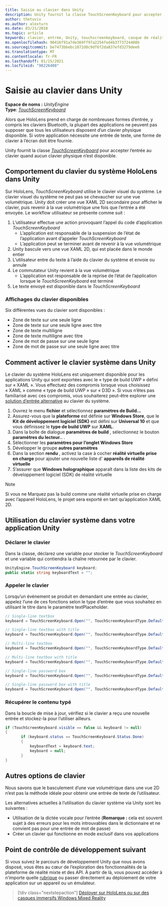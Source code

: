 ```yaml
---
title: Saisie au clavier dans Unity
description: Unity fournit la classe TouchScreenKeyboard pour accepter l’entrée au clavier quand aucun clavier physique n’est disponible.
author: thetuvix
ms.author: alexturn
ms.date: 03/21/2018
ms.topic: article
keywords: clavier, entrée, Unity, touchscreenkeyboard, casque de réalité mixte, casque Windows Mixed realisation, casque de réalité virtuelle
ms.openlocfilehash: 90416f91a7de369ff97a2254fed4b3773724408b
ms.sourcegitcommit: be7473bbebc1872d8c9df6f2da837efd3279dee6
ms.translationtype: MT
ms.contentlocale: fr-FR
ms.lasthandoff: 01/15/2021
ms.locfileid: "98226408"
---
```

# <a name="keyboard-input-in-unity"></a>Saisie au clavier dans Unity

**Espace de noms :** *UnityEngine*<br>
 **Type**: *[TouchScreenKeyboard](https://docs.unity3d.com/ScriptReference/TouchScreenKeyboard.html)*

Alors que HoloLens prend en charge de nombreuses formes d’entrée, y compris les claviers Bluetooth, la plupart des applications ne peuvent pas supposer que tous les utilisateurs disposent d’un clavier physique disponible. Si votre application nécessite une entrée de texte, une forme de clavier à l’écran doit être fournie.

Unity fournit la classe *[TouchScreenKeyboard](https://docs.unity3d.com/ScriptReference/TouchScreenKeyboard.html)* pour accepter l’entrée au clavier quand aucun clavier physique n’est disponible.

## <a name="hololens-system-keyboard-behavior-in-unity"></a>Comportement du clavier du système HoloLens dans Unity

Sur HoloLens, *TouchScreenKeyboard* utilise le clavier visuel du système. Le clavier visuel du système ne peut pas se chevaucher sur une vue volumétrique. Unity doit créer une vue XAML 2D secondaire pour afficher le clavier, puis revenir à la vue volumétrique une fois que l’entrée a été envoyée. Le workflow utilisateur se présente comme suit :
1. L’utilisateur effectue une action provoquant l’appel du code d’application *TouchScreenKeyboard*
    * L’application est responsable de la suspension de l’état de l’application avant d’appeler *TouchScreenKeyboard*
    * L’application peut se terminer avant de revenir à la vue volumétrique
2. Unity bascule vers une vue XAML 2D, qui est placée dans le monde entier
3. L’utilisateur entre du texte à l’aide du clavier du système et envoie ou annule
4. Le commutateur Unity revient à la vue volumétrique
    * L’application est responsable de la reprise de l’état de l’application lorsque le *TouchScreenKeyboard* est terminé
5. Le texte envoyé est disponible dans le *TouchScreenKeyboard*

### <a name="available-keyboard-views"></a>Affichages du clavier disponibles

Six différentes vues du clavier sont disponibles :
* Zone de texte sur une seule ligne
* Zone de texte sur une seule ligne avec titre
* Zone de texte multiligne
* Zone de texte multiligne avec titre
* Zone de mot de passe sur une seule ligne
* Zone de mot de passe sur une seule ligne avec titre

## <a name="how-to-enable-the-system-keyboard-in-unity"></a>Comment activer le clavier système dans Unity

Le clavier du système HoloLens est uniquement disponible pour les applications Unity qui sont exportées avec le « type de build UWP » défini sur « XAML ». Vous effectuez des compromis lorsque vous choisissez « XAML » comme « type de build UWP » sur « D3D ». Si vous n’êtes pas familiarisé avec ces compromis, vous souhaiterez peut-être explorer une [solution d’entrée alternative](#alternative-keyboard-options) au clavier du système.
1. Ouvrez le menu **fichier** et sélectionnez **paramètres de Build...**
2. Assurez-vous que la **plateforme** est définie sur **Windows Store**, que le **Kit de développement logiciel (SDK)** est défini sur **Universal 10** et que vous définissez le **type de build UWP** sur **XAML**.
3. Dans la boîte de dialogue **paramètres de build** , sélectionnez le bouton **paramètres du lecteur..** .
4. Sélectionner les **paramètres pour l’onglet Windows Store**
5. Développer le groupe **autres paramètres**
6. Dans la section **rendu** , activez la case à cocher **réalité virtuelle prise en charge** pour ajouter une nouvelle liste d' **appareils de réalité virtuelle**
7. S’assurer que **Windows holographique** apparaît dans la liste des kits de développement logiciel (SDK) de réalité virtuelle

>[!NOTE]
>Si vous ne Marquez pas la build comme une réalité virtuelle prise en charge avec l’appareil HoloLens, le projet sera exporté en tant qu’application XAML 2D.

## <a name="using-the-system-keyboard-in-your-unity-app"></a>Utilisation du clavier système dans votre application Unity

### <a name="declare-the-keyboard"></a>Déclarer le clavier

Dans la classe, déclarez une variable pour stocker le *TouchScreenKeyboard* et une variable qui contiendra la chaîne retournée par le clavier.

```cs
UnityEngine.TouchScreenKeyboard keyboard;
public static string keyboardText = "";
```

### <a name="invoke-the-keyboard"></a>Appeler le clavier

Lorsqu’un événement se produit en demandant une entrée au clavier, appelez l’une de ces fonctions selon le type d’entrée que vous souhaitez en utilisant le titre dans le paramètre textPlaceholder.

```cs
// Single-line textbox
keyboard = TouchScreenKeyboard.Open("", TouchScreenKeyboardType.Default, false, false, false, false);

// Single-line textbox with title
keyboard = TouchScreenKeyboard.Open("", TouchScreenKeyboardType.Default, false, false, false, false, "Single-line title");

// Multi-line textbox
keyboard = TouchScreenKeyboard.Open("", TouchScreenKeyboardType.Default, false, true, false, false);

// Multi-line textbox with title
keyboard = TouchScreenKeyboard.Open("", TouchScreenKeyboardType.Default, false, true, false, false, "Multi-line Title");

// Single-line password box
keyboard = TouchScreenKeyboard.Open("", TouchScreenKeyboardType.Default, false, false, true, false);

// Single-line password box with title
keyboard = TouchScreenKeyboard.Open("", TouchScreenKeyboardType.Default, false, false, true, false, "Secure Single-line Title");
```

### <a name="retrieve-typed-contents"></a>Récupérer le contenu typé

Dans la boucle de mise à jour, vérifiez si le clavier a reçu une nouvelle entrée et stockez-la pour l’utiliser ailleurs.

```cs
if (TouchScreenKeyboard.visible == false && keyboard != null)
{
       if (keyboard.status == TouchScreenKeyboard.Status.Done)
       {
           keyboardText = keyboard.text;
           keyboard = null;
       }
}
```

## <a name="alternative-keyboard-options"></a>Autres options de clavier

Nous savons que le basculement d’une vue volumétrique dans une vue 2D n’est pas la méthode idéale pour obtenir une entrée de texte de l’utilisateur.

Les alternatives actuelles à l’utilisation du clavier système via Unity sont les suivantes :
* Utilisation de la dictée vocale pour l’entrée (<b>Remarque :</b> cela est souvent sujet à des erreurs pour les mots introuvables dans le dictionnaire et ne convient pas pour une entrée de mot de passe)
* Créer un clavier qui fonctionne en mode exclusif dans vos applications

## <a name="next-development-checkpoint"></a>Point de contrôle de développement suivant

Si vous suivez le parcours de développement Unity que nous avons disposé, vous êtes au cœur de l’exploration des fonctionnalités de la plateforme de réalité mixte et des API. À partir de là, vous pouvez accéder à n’importe quelle [rubrique](unity-development-overview.md#3-advanced-features) ou passer directement au déploiement de votre application sur un appareil ou un émulateur.

> [!div class="nextstepaction"]
> [Déployer sur HoloLens ou sur des casques immersifs Windows Mixed Reality](../platform-capabilities-and-apis/using-visual-studio.md)
